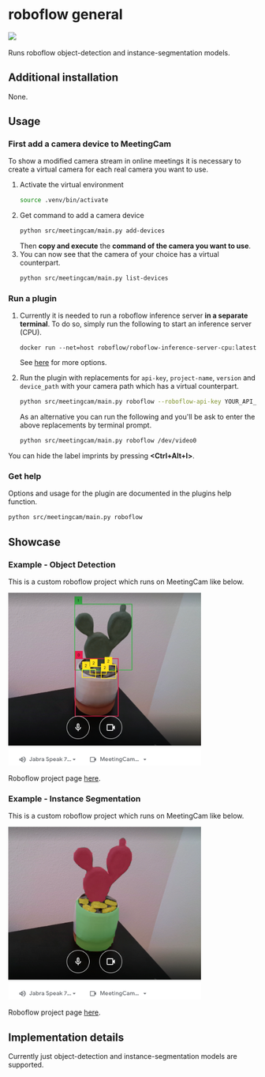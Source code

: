 # roboflow general

[<img src="https://2486075003-files.gitbook.io/~/files/v0/b/gitbook-x-prod.appspot.com/o/spaces%2F-M6S9nPJhEX9FYH6clfW%2Fuploads%2FVW4FMckhfS5GGlUcpuY2%2F642746dba53a59a614a64b35_roboflow-open-graph.png?alt=media&token=d120c000-46a4-411b-aba3-db055d48a904" height="250">](src/meetingcam/plugins/roboflow_general/)

Runs roboflow object-detection and instance-segmentation models.

## Additional installation

None.

## Usage

### First add a camera device to MeetingCam

To show a modified camera stream in online meetings it is necessary to create a virtual camera for each real camera you want to use.

1. Activate the virtual environment
   ```bash
   source .venv/bin/activate
   ```
2. Get command to add a camera device
   ```bash
   python src/meetingcam/main.py add-devices
   ```
   Then **copy and execute** the **command of the camera you want to use**.
3. You can now see that the camera of your choice has a virtual counterpart.
   ```bash
   python src/meetingcam/main.py list-devices
   ```

### Run a plugin

1. Currently it is needed to run a roboflow inference server **in a separate terminal**.
To do so, simply run the following to start an inference server (CPU).
   ```
   docker run --net=host roboflow/roboflow-inference-server-cpu:latest
   ```
   See [here](https://github.com/roboflow/inference) for more options.

2. Run the plugin with replacements for `api-key`, `project-name`, `version` and `device_path` with your camera path which has a virtual counterpart.
   ```bash
   python src/meetingcam/main.py roboflow --roboflow-api-key YOUR_API_KEY --project-name meetingcam-roboflow-example-objectdetection --version 1 --device-path /dev/video0
   ```
   As an alternative you can run the following and you'll be ask to enter the above replacements by terminal prompt.
   ```bash
   python src/meetingcam/main.py roboflow /dev/video0
   ```

You can hide the label imprints by pressing **<Ctrl+Alt+l>**.


### Get help
Options and usage for the plugin are documented in the plugins help function.
```bash
python src/meetingcam/main.py roboflow
```

## Showcase

### Example - Object Detection

This is a custom roboflow project which runs on MeetingCam like below.

<img src="/assets/example_roboflow_object_detection.png" height=350>

Roboflow project page [here](https://universe.roboflow.com/nengelmann-phzsv/meetingcam-roboflow-example-objectdetection).

### Example - Instance Segmentation

This is a custom roboflow project which runs on MeetingCam like below.

<img src="/assets/example_roboflow_instance_segmentation.png" height=350>

Roboflow project page [here](https://universe.roboflow.com/nengelmann-phzsv/meetingcam-roboflow-example-instancesegmentation).

## Implementation details

Currently just object-detection and instance-segmentation models are supported.